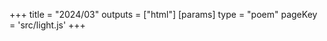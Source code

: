 +++
title = "2024/03"
outputs = ["html"]
[params]
    type = "poem"
    pageKey = 'src/light.js'
+++
